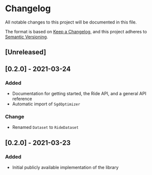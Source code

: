 # Changelog
All notable changes to this project will be documented in this file.

The format is based on [Keep a Changelog](https://keepachangelog.com/en/1.0.0/),
and this project adheres to [Semantic Versioning](https://semver.org/spec/v2.0.0.html).

## [Unreleased]


## [0.2.0] - 2021-03-24
### Added
- Documentation for getting started, the Ride API, and a general API reference
- Automatic import of `SgdOptimizer`

### Change
- Renamed `Dataset` to `RideDataset`


## [0.2.0] - 2021-03-23
### Added
- Initial publicly available implementation of the library
